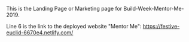 This is the Landing Page or Marketing page for Build-Week-Mentor-Me-2019.

Line 6 is the link to the deployed website "Mentor Me":
https://festive-euclid-6670e4.netlify.com/
